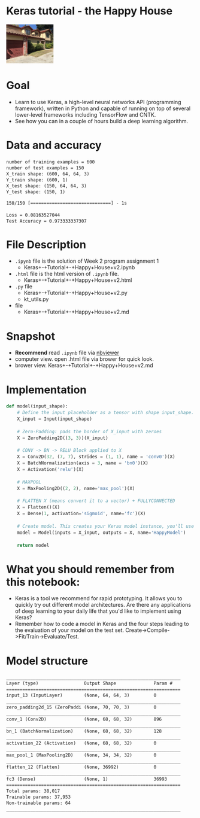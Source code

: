 # Keras tutorial - the Happy House
<img src="images/happy-house.jpg" width="25%" height="25%" />

# Goal
- Learn to use Keras, a high-level neural networks API (programming framework), written in Python and capable of running on top of several lower-level frameworks including TensorFlow and CNTK.
- See how you can in a couple of hours build a deep learning algorithm.

# Data and accuracy
```
number of training examples = 600
number of test examples = 150
X_train shape: (600, 64, 64, 3)
Y_train shape: (600, 1)
X_test shape: (150, 64, 64, 3)
Y_test shape: (150, 1)
```

```
150/150 [==============================] - 1s     

Loss = 0.08163527044
Test Accuracy = 0.973333337307
```

# File Description
- `.ipynb` file is the solution of Week 2 program assignment 1
  - Keras+-+Tutorial+-+Happy+House+v2.ipynb
- `.html` file is the html version of `.ipynb` file.
  - Keras+-+Tutorial+-+Happy+House+v2.html
- `.py` file
  - Keras+-+Tutorial+-+Happy+House+v2.py
  - kt_utils.py
- file
  - Keras+-+Tutorial+-+Happy+House+v2.md
  
# Snapshot
- **Recommend** read `.ipynb` file via [nbviewer](https://nbviewer.jupyter.org/)
- computer view. open .html file via brower for quick look.
- brower view. Keras+-+Tutorial+-+Happy+House+v2.md


# Implementation

```python
def model(input_shape):
    # Define the input placeholder as a tensor with shape input_shape. Think of this as your input image!
    X_input = Input(input_shape)

    # Zero-Padding: pads the border of X_input with zeroes
    X = ZeroPadding2D((3, 3))(X_input)

    # CONV -> BN -> RELU Block applied to X
    X = Conv2D(32, (7, 7), strides = (1, 1), name = 'conv0')(X)
    X = BatchNormalization(axis = 3, name = 'bn0')(X)
    X = Activation('relu')(X)

    # MAXPOOL
    X = MaxPooling2D((2, 2), name='max_pool')(X)

    # FLATTEN X (means convert it to a vector) + FULLYCONNECTED
    X = Flatten()(X)
    X = Dense(1, activation='sigmoid', name='fc')(X)

    # Create model. This creates your Keras model instance, you'll use this instance to train/test the model.
    model = Model(inputs = X_input, outputs = X, name='HappyModel')

    return model
```

# What you should remember from this notebook:
- Keras is a tool we recommend for rapid prototyping. It allows you to quickly try out different model architectures. Are there any applications of deep learning to your daily life that you'd like to implement using Keras?
- Remember how to code a model in Keras and the four steps leading to the evaluation of your model on the test set. Create->Compile->Fit/Train->Evaluate/Test.

# Model structure
```
_________________________________________________________________
Layer (type)                 Output Shape              Param #   
=================================================================
input_13 (InputLayer)        (None, 64, 64, 3)         0         
_________________________________________________________________
zero_padding2d_15 (ZeroPaddi (None, 70, 70, 3)         0         
_________________________________________________________________
conv_1 (Conv2D)              (None, 68, 68, 32)        896       
_________________________________________________________________
bn_1 (BatchNormalization)    (None, 68, 68, 32)        128       
_________________________________________________________________
activation_22 (Activation)   (None, 68, 68, 32)        0         
_________________________________________________________________
max_pool_1 (MaxPooling2D)    (None, 34, 34, 32)        0         
_________________________________________________________________
flatten_12 (Flatten)         (None, 36992)             0         
_________________________________________________________________
fc3 (Dense)                  (None, 1)                 36993     
=================================================================
Total params: 38,017
Trainable params: 37,953
Non-trainable params: 64
_________________________________________________________________
```
